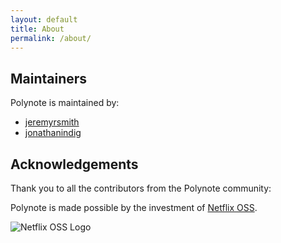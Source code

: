 ```yaml
---
layout: default
title: About
permalink: /about/
---
```


## Maintainers

Polynote is maintained by:

- [jeremyrsmith](https://github.com/jeremyrsmith)
- [jonathanindig](https://github.com/jonathanindig)

## Acknowledgements

Thank you to all the contributors from the Polynote community:


Polynote is made possible by the investment of [Netflix OSS](https://netflix.github.io/).

![Netflix OSS Logo](/images/netflix-oss.svg)
